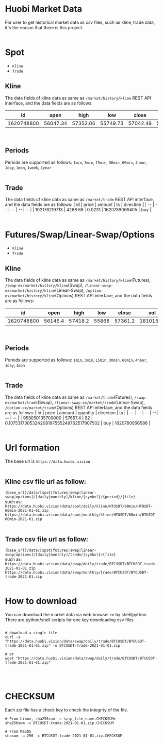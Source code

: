 # Huobi Market Data

For user to get historical market data as csv files, such as kline, trade data, it's the reason that there is this project.
</br></br>

# Spot
* `Kline`
* `Trade`

## Kline
The data fields of kline data as same as `/market/history/kline` REST API interface, and the data fields are as follows:

| id | open | high | low | close | vol | amount |
| -- | -- | -- | --| -- | --| --|
| 1620748800 | 56047.34 | 57352.06 | 55749.73 | 57042.49 | 5.218369366635794E8 | 9222.601164750704 |
</br>

## Periods
Periods are supported as follows: 
`1min`, `5min`, `15min`, `30min`, `60min`, `4hour`, `1day`, `1mon`, `1week`, `1year`
</br></br>

## Trade
The data fields of kline data as same as `/market/trade` REST API interface, and the data fields are as follows:
| id | price | amount | ts | direction |
| -- | -- | -- | --| -- |
| 102176219713 | 4268.68 | 0.0231 | 1620789069405 | buy |
</br></br>

# Futures/Swap/Linear-Swap/Options
* `Kline`
* `Trade`

## Kline
The data fields of kline data as same as `/market/history/kline`(Futures), `/swap-ex/market/history/kline`(Swap), `/linear-swap-ex/market/history/kline`(Linear-Swap), `/option-ex/market/history/kline`(Options) REST API interface, and the data fields are as follows:

| id | open | high | low | close | vol | amount |
| -- | -- | -- | --| -- | --| --|
| 1620748800 | 56146.4 | 57418.2 | 55868 | 57361.2 | 18101556 | 31926.0045740418288417736911359330675244168 |
</br>

## Periods
Periods are supported as follows: 
`1min`, `5min`, `15min`, `30min`, `60min`, `4hour`, `1day`, `1mon`
</br></br>

## Trade
The data fields of kline data as same as `/market/trade`(Futures), `/swap-ex/market/trade`(Swap), `/linear-swap-ex/market/trade`(Linear-Swap), `/option-ex/market/trade`(Options) REST API interface, and the data fields are as follows:
| id | price | amount | quantity | direction | ts |
| -- | -- | -- | --| -- | -- |
| 958050135700000 | 57657.4 | 62 | 0.1075317305324208167555248762517907502 | buy | 1620790956586 |
</br></br>

# Url formation
The base url is `https://data.huobi.vision`
</br></br>

## Kline csv file url as follow:
`{base_url}/data/[spot|futures|swap|linear-swap|options]/[daily|monthly]/kline/{symbol}/{period}/{file}`
</br>such as:</br>
`https://data.huobi.vision/data/spot/daily/kline/HTUSDT/60min/HTUSDT-60min-2021-01-01.zip`</br>
`https://data.huobi.vision/data/spot/monthly/kline/HTUSDT/60min/HTUSDT-60min-2021-01.zip`
</br></br>

## Trade csv file url as follow:
`{base_url}/data/[spot|futures|swap|linear-swap|options]/[daily|monthly]/trade/{symbol}/{file}`
</br>such as:</br>
`https://data.huobi.vision/data/swap/daily/trade/BTCUSDT/BTCUSDT-trade-2021-01-01.zip`</br>
`https://data.huobi.vision/data/swap/monthly/trade/BTCUSDT/BTCUSDT-trade-2021-01.zip`
</br></br>

# How to download
You can download the market data via web browser or by shell/python.</br>
There are python/shell scripts for one key downloading csv files

```shell

# download a single file
curl -s "https://data.huobi.vision/data/swap/daily/trade/BTCUSDT/BTCUSDT-trade-2021-01-01.zip" -o BTCUSDT-trade-2021-01-01.zip

# or
wget "https://data.huobi.vision/data/swap/daily/trade/BTCUSDT/BTCUSDT-trade-2021-01-01.zip"
```
</br></br>

# CHECKSUM
Each zip file has a check key to check the integrity of the file.

```shell
# From Linux, sha256sum -c <zip_file_name.CHECKSUM>
sha256sum -c BTCUSDT-trade-2021-01-01.zip.CHECKSUM

# From MacOS
shasum -a 256 -c BTCUSDT-trade-2021-01-01.zip.CHECKSUM
```
